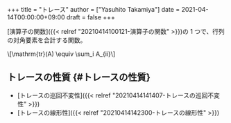 +++
title = "トレース"
author = ["Yasuhito Takamiya"]
date = 2021-04-14T00:00:00+09:00
draft = false
+++

[演算子の関数]({{< relref "20210414100121-演算子の関数" >}})の 1 つで、行列の対角要素を合計する関数。

\\[\mathrm{tr}(A) \equiv \sum\_i A\_{ii}\\]


## トレースの性質 {#トレースの性質}

-   [トレースの巡回不変性]({{< relref "20210414141407-トレースの巡回不変性" >}})
-   [トレースの線形性]({{< relref "20210414142300-トレースの線形性" >}})
